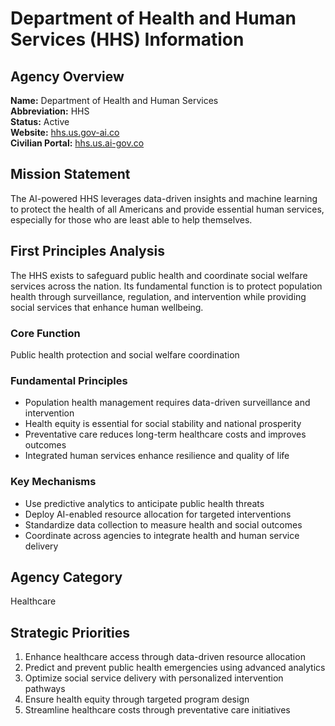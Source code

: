# Department of Health and Human Services (HHS) Information

## Agency Overview

**Name:** Department of Health and Human Services  
**Abbreviation:** HHS  
**Status:** Active  
**Website:** [hhs.us.gov-ai.co](https://hhs.us.gov-ai.co)  
**Civilian Portal:** [hhs.us.ai-gov.co](https://hhs.us.ai-gov.co)

## Mission Statement

The AI-powered HHS leverages data-driven insights and machine learning to protect the health of all Americans and provide essential human services, especially for those who are least able to help themselves.

## First Principles Analysis

The HHS exists to safeguard public health and coordinate social welfare services across the nation. Its fundamental function is to protect population health through surveillance, regulation, and intervention while providing social services that enhance human wellbeing.

### Core Function
Public health protection and social welfare coordination

### Fundamental Principles
- Population health management requires data-driven surveillance and intervention
- Health equity is essential for social stability and national prosperity
- Preventative care reduces long-term healthcare costs and improves outcomes
- Integrated human services enhance resilience and quality of life

### Key Mechanisms
- Use predictive analytics to anticipate public health threats
- Deploy AI-enabled resource allocation for targeted interventions
- Standardize data collection to measure health and social outcomes
- Coordinate across agencies to integrate health and human service delivery

## Agency Category
Healthcare

## Strategic Priorities
1. Enhance healthcare access through data-driven resource allocation
2. Predict and prevent public health emergencies using advanced analytics
3. Optimize social service delivery with personalized intervention pathways
4. Ensure health equity through targeted program design
5. Streamline healthcare costs through preventative care initiatives